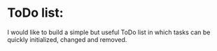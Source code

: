 # ToDo list:

I would like to build a simple but useful ToDo list in which tasks can be quickly initialized, changed and removed. 
 
